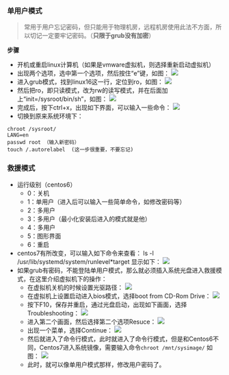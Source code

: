 ### 单用户模式
> 常用于用户忘记密码，但只能用于物理机房，远程机房使用此法不方面，所以切记一定要牢记密码。（**只限于grub没有加密**）

**步骤**
- 开机或重启linux计算机（如果是vmware虚拟机，则选择重新启动虚拟机）
- 出现两个选项，选中第一个选项，然后按住“e”键，如图：
![](http://i.imgur.com/Nl3MM9J.png)
- 进入grub模式，找到linux16这一行，定位到ro，如图：
![](http://i.imgur.com/UXY6wfO.png)
- 然后把ro，即只读模式，改为rw的读写模式，并在后面加上“init=/sysroot/bin/sh”，如图：
![](http://i.imgur.com/whCVrZj.png)
- 完成后，按下ctrl+x，出现如下界面，可以输入一些命令：
![](http://i.imgur.com/qsscOwA.png)
- 切换到原来系统环境下： 
```
chroot /sysroot/
LANG=en
passwd root （输入新密码）
touch /.autorelabel  (这一步很重要，不要忘记)
```



### 救援模式
- 运行级别（centos6）
	- 0：关机
	- 1：单用户（进入后可以输入一些简单命令，如修改密码等）
	- 2：多用户
	- 3：多用户（最小化安装后进入的模式就是他）
	- 4：多用户
	- 5：图形界面
	- 6：重启
- centos7有所改变，可以输入如下命令来查看：
	ls -l /usr/lib/systemd/system/runlevel*target   显示如下：
![](http://i.imgur.com/2OMC8fa.png)
- 如果grub有密码，不能登陆单用户模式，那么就必须插入系统光盘进入救援模式，在这里介绍虚拟机下的操作：
	- 在虚拟机关机的时候设置光驱路径：
![](http://i.imgur.com/WWrY4Sb.png)
	- 在虚拟机上设置启动进入bios模式，选择boot from CD-Rom Drive：
![](http://i.imgur.com/egVjtWh.png)
	- 按下F10，保存并重启，通过光盘启动，出现如下画面，选择Troubleshooting：
![](http://i.imgur.com/MZhYF7Z.png)
	- 进入第二个画面，然后选择第二个选项Resuce：
![](http://i.imgur.com/gUZHgGu.png)
	- 出现一个菜单，选择Continue：
![](http://i.imgur.com/6BdXG3K.png)
	- 然后就进入了命令行模式，此时就进入了命令行模式，但是和Centos6不同，Centos7进入系统镜像，需要输入命令``` chroot /mnt/sysimage/ ``` 如图：
![](http://i.imgur.com/NZJiHd0.png)
	- 此时，就可以像单用户模式那样，修改用户密码了。
